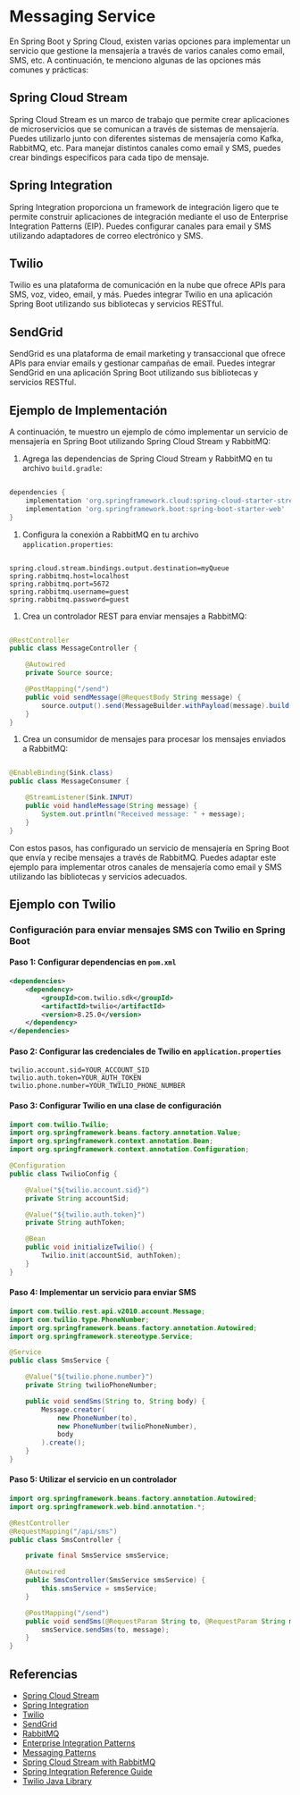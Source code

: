 # Messaging Service

En Spring Boot y Spring Cloud, existen varias opciones para implementar un servicio que gestione la mensajería a través de varios canales como email, SMS, etc. A continuación, te menciono algunas de las opciones más comunes y prácticas:

## Spring Cloud Stream

Spring Cloud Stream es un marco de trabajo que permite crear aplicaciones de microservicios que se comunican a través de sistemas de mensajería. Puedes utilizarlo junto con diferentes sistemas de mensajería como Kafka, RabbitMQ, etc. Para manejar distintos canales como email y SMS, puedes crear bindings específicos para cada tipo de mensaje.

## Spring Integration

Spring Integration proporciona un framework de integración ligero que te permite construir aplicaciones de integración mediante el uso de Enterprise Integration Patterns (EIP). Puedes configurar canales para email y SMS utilizando adaptadores de correo electrónico y SMS.

## Twilio

Twilio es una plataforma de comunicación en la nube que ofrece APIs para SMS, voz, video, email, y más. Puedes integrar Twilio en una aplicación Spring Boot utilizando sus bibliotecas y servicios RESTful.

## SendGrid

SendGrid es una plataforma de email marketing y transaccional que ofrece APIs para enviar emails y gestionar campañas de email. Puedes integrar SendGrid en una aplicación Spring Boot utilizando sus bibliotecas y servicios RESTful.

## Ejemplo de Implementación

A continuación, te muestro un ejemplo de cómo implementar un servicio de mensajería en Spring Boot utilizando Spring Cloud Stream y RabbitMQ:

1. Agrega las dependencias de Spring Cloud Stream y RabbitMQ en tu archivo `build.gradle`:

```gradle

dependencies {
    implementation 'org.springframework.cloud:spring-cloud-starter-stream-rabbit'
    implementation 'org.springframework.boot:spring-boot-starter-web'
}

```

1. Configura la conexión a RabbitMQ en tu archivo `application.properties`:

```properties

spring.cloud.stream.bindings.output.destination=myQueue
spring.rabbitmq.host=localhost
spring.rabbitmq.port=5672
spring.rabbitmq.username=guest
spring.rabbitmq.password=guest

```

1. Crea un controlador REST para enviar mensajes a RabbitMQ:

```java

@RestController
public class MessageController {

    @Autowired
    private Source source;

    @PostMapping("/send")
    public void sendMessage(@RequestBody String message) {
        source.output().send(MessageBuilder.withPayload(message).build());
    }
}

```

1. Crea un consumidor de mensajes para procesar los mensajes enviados a RabbitMQ:

```java

@EnableBinding(Sink.class)
public class MessageConsumer {

    @StreamListener(Sink.INPUT)
    public void handleMessage(String message) {
        System.out.println("Received message: " + message);
    }
}

```

Con estos pasos, has configurado un servicio de mensajería en Spring Boot que envía y recibe mensajes a través de RabbitMQ. Puedes adaptar este ejemplo para implementar otros canales de mensajería como email y SMS utilizando las bibliotecas y servicios adecuados.

## Ejemplo con Twilio

### Configuración para enviar mensajes SMS con Twilio en Spring Boot

#### Paso 1: Configurar dependencias en `pom.xml`

```xml
<dependencies>
    <dependency>
        <groupId>com.twilio.sdk</groupId>
        <artifactId>twilio</artifactId>
        <version>8.25.0</version>
    </dependency>
</dependencies>
```

#### Paso 2: Configurar las credenciales de Twilio en `application.properties`

```properties
twilio.account.sid=YOUR_ACCOUNT_SID
twilio.auth.token=YOUR_AUTH_TOKEN
twilio.phone.number=YOUR_TWILIO_PHONE_NUMBER
```

#### Paso 3: Configurar Twilio en una clase de configuración

```java
import com.twilio.Twilio;
import org.springframework.beans.factory.annotation.Value;
import org.springframework.context.annotation.Bean;
import org.springframework.context.annotation.Configuration;

@Configuration
public class TwilioConfig {

    @Value("${twilio.account.sid}")
    private String accountSid;

    @Value("${twilio.auth.token}")
    private String authToken;

    @Bean
    public void initializeTwilio() {
        Twilio.init(accountSid, authToken);
    }
}
```

#### Paso 4: Implementar un servicio para enviar SMS

```java
import com.twilio.rest.api.v2010.account.Message;
import com.twilio.type.PhoneNumber;
import org.springframework.beans.factory.annotation.Autowired;
import org.springframework.stereotype.Service;

@Service
public class SmsService {

    @Value("${twilio.phone.number}")
    private String twilioPhoneNumber;

    public void sendSms(String to, String body) {
        Message.creator(
            new PhoneNumber(to),
            new PhoneNumber(twilioPhoneNumber),
            body
        ).create();
    }
}
```

#### Paso 5: Utilizar el servicio en un controlador

```java
import org.springframework.beans.factory.annotation.Autowired;
import org.springframework.web.bind.annotation.*;

@RestController
@RequestMapping("/api/sms")
public class SmsController {

    private final SmsService smsService;

    @Autowired
    public SmsController(SmsService smsService) {
        this.smsService = smsService;
    }

    @PostMapping("/send")
    public void sendSms(@RequestParam String to, @RequestParam String message) {
        smsService.sendSms(to, message);
    }
}
```

## Referencias

- [Spring Cloud Stream](https://spring.io/projects/spring-cloud-stream)
- [Spring Integration](https://spring.io/projects/spring-integration)
- [Twilio](https://www.twilio.com/)
- [SendGrid](https://sendgrid.com/)
- [RabbitMQ](https://www.rabbitmq.com/)
- [Enterprise Integration Patterns](https://www.enterpriseintegrationpatterns.com/)
- [Messaging Patterns](https://www.enterpriseintegrationpatterns.com/patterns/messaging/)
- [Spring Cloud Stream with RabbitMQ](https://spring.io/guides/gs/messaging-rabbitmq/)
- [Spring Integration Reference Guide](https://docs.spring.io/spring-integration/reference/html/)
- [Twilio Java Library](https://www.twilio.com/docs/libraries/java)
